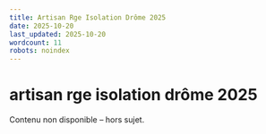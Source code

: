 ```yaml
---
title: Artisan Rge Isolation Drôme 2025
date: 2025-10-20
last_updated: 2025-10-20
wordcount: 11
robots: noindex
---
```


# artisan rge isolation drôme 2025

Contenu non disponible – hors sujet.